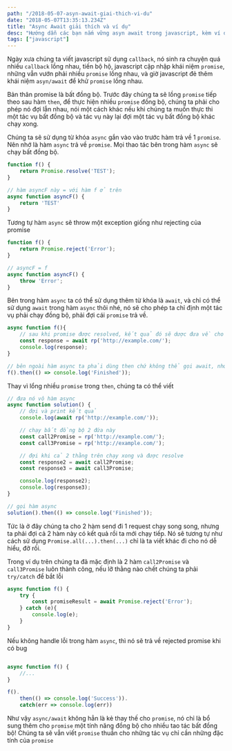 ```yaml
---
path: "/2018-05-07-asyn-await-giai-thich-vi-du"
date: "2018-05-07T13:35:13.234Z"
title: "Async Await giải thích và ví dụ"
desc: "Hướng dẫn các bạn nắm vững asyn await trong javascript, kèm ví dụ cụ thể"
tags: ["javascript"]
---
```


Ngày xưa chúng ta viết javascript sử dụng `callback`, nó sinh ra chuyện quá nhiều `callback` lồng nhau, tiến bộ hộ, javascript cập nhập khái niệm `promise`, những vẫn vướn phải nhiều `promise` lồng nhau, và giờ javascript đẻ thêm khái niệm `asyn/await` để khử `promise` lồng nhau.

Bản thân promise là bất đồng bộ. Trước đây chúng ta sẽ lồng `promise` tiếp theo sau hàm `then`, để thực hiện nhiều `promise` đồng bộ, chúng ta phải cho phép nó đợi lẫn nhau, nói một cách khác nếu khi chúng ta muốn thực thi một tác vụ bất đồng bộ và tác vụ này lại đợi một tác vụ bất đồng bộ khác chạy xong.

Chúng ta sẽ sử dụng từ khóa `async` gắn vào vào trước hàm trả về 1 `promise`. Nên nhớ là hàm `async` trả về `promise`. Mọi thao tác bên trong hàm `async` sẽ chạy bất đồng bộ. 

```js
function f() {
    return Promise.resolve('TEST');
}

// hàm asyncF này = với hàm f ở trên
async function asyncF() {
    return 'TEST'
}
```

Tương tự hàm `async` sẽ throw một exception giống như rejecting của promise

```js
function f() {
    return Promise.reject('Error');
}

// asyncF = f
async function asyncF() {
    throw 'Error';
}
```

Bên trong hàm `async` ta có thể sử dụng thêm từ khóa là `await`, và chỉ có thể sử dụng `await` trong hàm `async` thôi nhé, nó sẽ cho phép ta chỉ định một tác vụ phải chạy đồng bộ, phải đợi cái `promise` trả về.

```js
async function f(){
    // sau khi promise được resolved, kết quả đó sẽ dược đưa về cho response
    const response = await rp('http://example.com/');
    console.log(response);
}

// bên ngoài hàm async ta phải dùng then chứ không thể gọi await, nhớ là hàm f trả về promise
f().then(() => console.log('Finished'));
```

Thay vì lổng nhiều `promise` trong `then`, chúng ta có thể viết

```js
// đưa nó vô hàm async
async function solution() {
    // đợi và print kết quả
    console.log(await rp('http://example.com/'));

    // chạy bất đồng bộ 2 đứa này
    const call2Promise = rp('http://example.com/');
    const call3Promise = rp('http://example.com/');

    // đợi khi cả 2 thằng trên chạy xong và được resolve
    const response2 = await call2Promise;
    const response3 = await call3Promise;

    console.log(response2);
    console.log(response3);
}

// gọi hàm async
solution().then(() => console.log('Finished'));
```

Tức là ở đây chúng ta cho 2 hàm send đi 1 request chạy song song, nhưng ta phải đợi cả 2 hàm này có kết quả rồi ta mới chạy tiếp. Nó sẽ tương tự như cách sử dụng `Promise.all(...).then(...)` chỉ là ta viết khác đi cho nó dễ hiểu, đỡ rối.

Trong ví dụ trên chúng ta đã mặc định là 2 hàm `call2Promise` và `call3Promise` luôn thành công, nếu lỡ thằng nào chết chúng ta phải `try/catch` để bắt lỗi

```js
async function f() {
    try {
        const promiseResult = await Promise.reject('Error');
    } catch (e){
        console.log(e);
    }
}
```

Nếu không handle lỗi trong hàm `async`, thì nó sẽ trả về rejected promise khi có bug

```js

async function f() {
    //...
}

f().
    then(() => console.log('Success')).
    catch(err => console.log(err))
```

Như vậy `async/await` không hẳn là kẻ thay thế cho `promise`, nó chỉ là bổ sung thêm cho `promise` một tính năng đồng bộ cho nhiều tao tác bất đồng bộ! Chúng ta sẽ vẫn viết `promise` thuần cho những tác vụ chỉ cần những đặc tính của `promise`